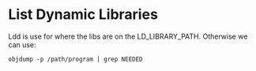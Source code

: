 # List Dynamic Libraries
Ldd is use for where the libs are on the LD_LIBRARY_PATH. Otherwise we can use:

    objdump -p /path/program | grep NEEDED
